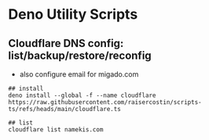 # Deno Utility Scripts

## Cloudflare DNS config: list/backup/restore/reconfig

- also configure email for migado.com

```shell
## install
deno install --global -f --name cloudflare https://raw.githubusercontent.com/raisercostin/scripts-ts/refs/heads/main/cloudflare.ts

## list
cloudflare list namekis.com
```
